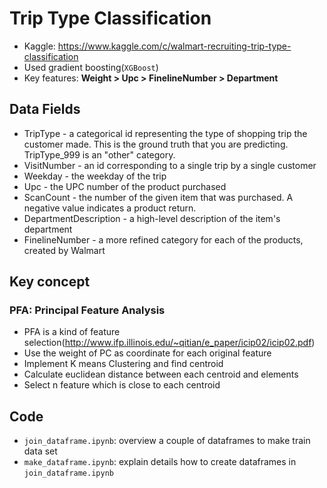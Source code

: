 # Trip Type Classification
- Kaggle: https://www.kaggle.com/c/walmart-recruiting-trip-type-classification
- Used gradient boosting(`XGBoost`)
- Key features: **Weight > Upc > FinelineNumber > Department**

## Data Fields
- TripType - a categorical id representing the type of shopping trip the customer made. This is the ground truth that you are predicting. TripType_999 is an "other" category.
- VisitNumber - an id corresponding to a single trip by a single customer
- Weekday - the weekday of the trip
- Upc - the UPC number of the product purchased
- ScanCount - the number of the given item that was purchased. A negative value indicates a product return.
- DepartmentDescription - a high-level description of the item's department
- FinelineNumber - a more refined category for each of the products, created by Walmart

## Key concept
### PFA: Principal Feature Analysis
- PFA is a kind of feature selection(http://www.ifp.illinois.edu/~qitian/e_paper/icip02/icip02.pdf)
- Use the weight of PC as coordinate for each original feature
- Implement K means Clustering and find centroid
- Calculate euclidean distance between each centroid and elements
- Select n feature which is close to each centroid

## Code
- `join_dataframe.ipynb`: overview a couple of dataframes to make train data set
- `make_dataframe.ipynb`: explain details how to create dataframes in `join_dataframe.ipynb`

